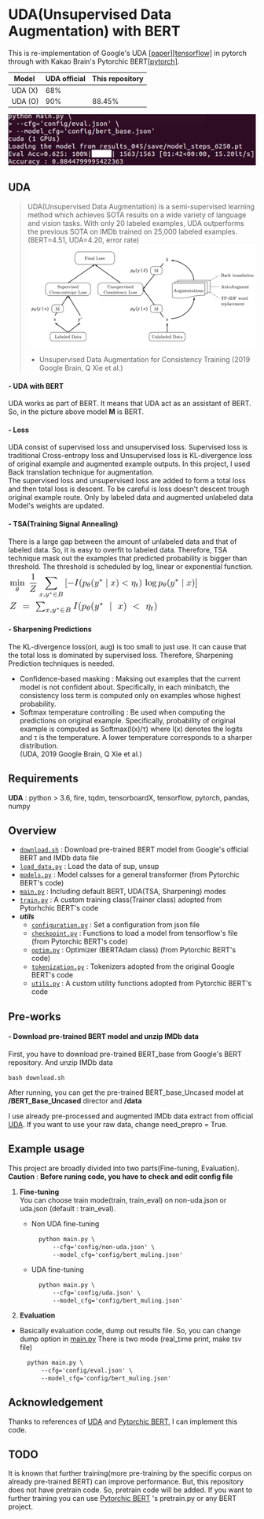 # UDA(Unsupervised Data Augmentation) with BERT
This is re-implementation of Google's UDA [[paper]](https://arxiv.org/abs/1904.12848)[[tensorflow]](https://github.com/google-research/uda) in pytorch through with Kakao Brain's Pytorchic BERT[[pytorch]](https://github.com/dhlee347/pytorchic-bert).

Model  | UDA official | This repository
-- | -- | --
UDA (X) | 68% |  
UDA (O) | 90% | 88.45%


![](README_data/2019-08-30-22-18-28.png)


## UDA
> UDA(Unsupervised Data Augmentation) is a semi-supervised learning method which achieves SOTA results on a wide variety of language and vision tasks. With only 20 labeled examples, UDA outperforms the previous SOTA on IMDb trained on 25,000 labeled examples. (BERT=4.51, UDA=4.20, error rate)
![](README_data/2019-08-21-18-01-07.png)
> * Unsupervised Data Augmentation for Consistency Training (2019 Google Brain, Q Xie et al.)

#### - UDA with BERT
UDA works as part of BERT. It means that UDA act as an assistant of BERT. So, in the picture above model **M** is BERT.

#### - Loss
UDA consist of supervised loss and unsupervised loss. Supervised loss is traditional Cross-entropy loss and Unsupervised loss is KL-divergence loss of original example and augmented example outputs. In this project, I used Back translation technique for augmentation.<br />
The supervised loss and unsupervised loss are added to form a total loss and then total loss is descent. To be careful is loss doesn't descent trough original example route. Only by labeled data and augmented unlabeled data Model's weights are updated.

#### - TSA(Training Signal Annealing)
There is a large gap between the amount of unlabeled data and that of labeled data. So, it is easy to overfit to labeled data. Therefore, TSA technique mask out the examples that predicted probability is bigger than threshold. The threshold is scheduled by log, linear or exponential function.<br />
  ![](README_data/2019-08-22-14-16-49.png) <br />
  ![](README_data/2019-08-22-14-16-59.png) <br />

#### - Sharpening Predictions
The KL-divergence loss(ori, aug) is too small to just use. It can cause that the total loss is dominated by supervised loss. Therefore, Sharpening Prediction techniques is needed.

- Confidence-based masking : Maksing out examples that the current model is not confident about. Specifically, in each minibatch, the consistency loss term is computed only on examples whose highest probability.
- Softmax temperature controlling : Be used when computing the predictions on original example. Specifically, probability of original example is computed as Softmax(l(x)/τ) where l(x) denotes the logits and τ is the temperature. A lower temperature corresponds to a sharper distribution.<br /> (UDA, 2019 Google Brain, Q Xie et al.)

## Requirements
**UDA** : python > 3.6, fire, tqdm, tensorboardX, tensorflow, pytorch, pandas, numpy

## Overview

- [`download.sh`](./download.sh) : Download pre-trained BERT model from Google's official BERT and IMDb data file
- [`load_data.py`](./load_data.py) : Load the data of sup, unsup
- [`models.py`](./models.py) : Model calsses for a general transformer (from Pytorchic BERT's code)
- [`main.py`](./main.py) : Including default BERT, UDA(TSA, Sharpening) modes
- [`train.py`](./train.py) : A custom training class(Trainer class) adopted from Pytorhchic BERT's code
- ***utils***
  - [`configuration.py`](./utils/configuration.py) : Set a configuration from json file
  - [`checkpoint.py`](./utils/checkpoint.py) : Functions to load a model from tensorflow's file (from Pytorchic BERT's code)
  - [`optim.py`](./utils.optim.py) : Optimizer (BERTAdam class) (from Pytorchic BERT's code)
  - [`tokenization.py`](./utils/tokenization.py) : Tokenizers adopted from the original Google BERT's code
  - [`utils.py`](./utils/utils.py) : A custom utility functions adopted from Pytorchic BERT's code

## Pre-works

#### - Download pre-trained BERT model and unzip IMDb data
First, you have to download pre-trained BERT_base from Google's BERT repository. And unzip IMDb data

    bash download.sh
After running, you can get the pre-trained BERT_base_Uncased model at **/BERT_Base_Uncased** director and **/data**

I use already pre-processed and augmented IMDb data extract from official [UDA](https://github.com/google-research/uda). If you want to use your raw data, change need_prepro = True.

## Example usage
This project are broadly divided into two parts(Fine-tuning, Evaluation).<br/>
**Caution** : **Before runing code, you have to check and edit config file**

1. **Fine-tuning**
<br />You can choose train mode(train, train_eval) on non-uda.json or uda.json (default : train_eval).
    - Non UDA fine-tuning

            python main.py \
                --cfg='config/non-uda.json' \
                --model_cfg='config/bert_muling.json'

    - UDA fine-tuning

            python main.py \
                --cfg='config/uda.json' \
                --model_cfg='config/bert_muling.json'

2. **Evaluation**
- Basically evaluation code, dump out results file. So, you can change dump option in [main.py](./main.py) There is two mode (real_time print, make tsv file)

        python main.py \
            --cfg='config/eval.json' \
            --model_cfg='config/bert_muling.json'


## Acknowledgement
Thanks to references of [UDA](https://github.com/google-research/uda) and [Pytorchic BERT](https://github.com/dhlee347/pytorchic-bert), I can implement this code.

## TODO
It is known that further training(more pre-training by the specific corpus on already pre-trained BERT) can improve performance. But, this repository does not have pretrain code. So, pretrain code will be added. If you want to further training you can use [Pytorchic BERT](https://github.com/dhlee347/pytorchic-bert) 's pretrain.py or any BERT project.
